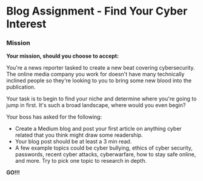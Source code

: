 # Blog Assignment - Find Your Cyber Interest

### Mission<br>
**Your mission, should you choose to accept:**

You're a news reporter tasked to create a new beat covering cybersecurity. The online media company you work for doesn't have many technically inclined people so they're looking to you to bring some new blood into the publication.

Your task is to begin to find your niche and determine where you're going to jump in first. It's such a broad landscape, where would you even begin?

Your boss has asked for the following:

- Create a Medium blog and post your first article on anything cyber related that you think might draw some readership.
- Your blog post should be at least a 3 min read.
- A few example topics could be cyber bullying, ethics of cyber security, passwords, recent cyber attacks, cyberwarfare, how to stay safe online, and more. Try to pick one topic to research in depth.

**GO!!!**
